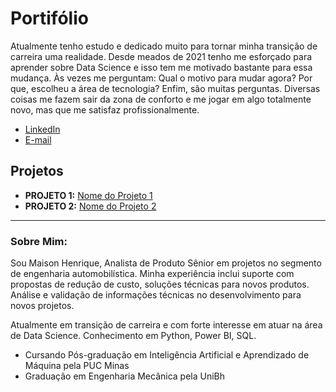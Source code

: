 # Portifólio

Atualmente tenho estudo e dedicado muito para tornar minha transição de carreira uma realidade. Desde meados de 2021 tenho me esforçado para aprender sobre Data Science e isso tem me motivado bastante para essa mudança. Às vezes me perguntam: Qual o motivo para mudar agora? Por que, escolheu a área de tecnologia? Enfim, são muitas perguntas. Diversas coisas me fazem sair da zona de conforto e me jogar em algo totalmente novo, mas que me satisfaz profissionalmente.


* [LinkedIn](https://www.linkedin.com/in/maison-henrique/)
* [E-mail](maisonhenrique@gmail.com)


## Projetos

* **PROJETO 1:** [Nome do Projeto 1]()
* **PROJETO 2:** [Nome do Projeto 2]()

---

### Sobre Mim:

Sou Maison Henrique, Analista de Produto Sênior em projetos no segmento de engenharia automobilística. Minha experiência inclui suporte com propostas de redução de custo, soluções técnicas para novos produtos. Análise e validação de informações técnicas no desenvolvimento para novos projetos. 

Atualmente em transição de carreira e com forte interesse em atuar na área de Data Science. Conhecimento em Python, Power BI, SQL.

* Cursando Pós-graduação em Inteligência Artificial e Aprendizado de Máquina pela PUC Minas
* Graduação em Engenharia Mecânica pela UniBh
